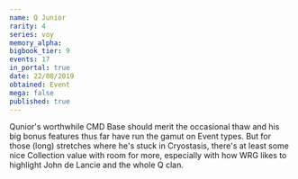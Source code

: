 ```yaml
---
name: Q Junior
rarity: 4
series: voy
memory_alpha:
bigbook_tier: 9
events: 17
in_portal: true
date: 22/08/2019
obtained: Event
mega: false
published: true
---
```


Qunior's worthwhile CMD Base should merit the occasional thaw and his big bonus features thus far have run the gamut on Event types. But for those (long) stretches where he's stuck in Cryostasis, there's at least some nice Collection value with room for more, especially with how WRG likes to highlight John de Lancie and the whole Q clan.
